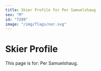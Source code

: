 ```yaml
---
title: Skier Profile for Per Samuelshaug
sex: "M"
id: "7289"
image: "/img/flags/nor.svg" 
---
```


# Skier Profile

This page is for: Per Samuelshaug.
    